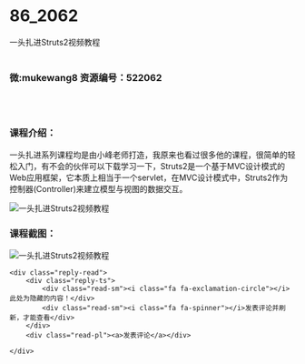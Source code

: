 # 86_2062
一头扎进Struts2视频教程
<br/></br>
<h3>微:mukewang8 资源编号：522062</h3>
<br/></br>
<h3>课程介绍：</h3>
<p>一头扎进系列课程均是由小峰老师打造，我原来也看过很多他的课程，很简单的轻松入门，有不会的伙伴可以下载学习一下，<a title="查看与 Struts 相关的文章" target="_blank">Struts</a>2是一个基于MVC设计模式的Web应用框架，它本质上相当于一个servlet，在MVC设计模式中，<a title="查看与 Struts 相关的文章" target="_blank">Struts</a>2作为控制器(Controller)来建立模型与视图的数据交互。</p>
<p><img src="https://www.ko996.com/wp-content/uploads/img/2018/04/2-32.png" alt="一头扎进Struts2视频教程"></p>
<div class="info-desc">
<h3>课程截图：</h3>
<p><img src="https://www.ko996.com/wp-content/uploads/img/2018/04/3-34.png" alt="一头扎进Struts2视频教程"></p>


	<div class="reply-read">
		<div class="reply-ts">
			<div class="read-sm"><i class="fa fa-exclamation-circle"></i>此处为隐藏的内容！</div>
			<div class="read-sm"><i class="fa fa-spinner"></i>发表评论并刷新，才能查看</div>
		</div>
		<div class="read-pl"><a>发表评论</a></div>
		
    </div>
</div>
